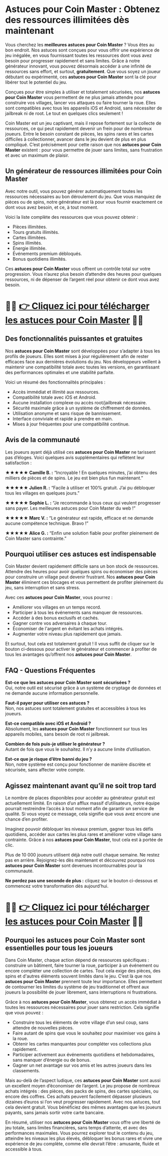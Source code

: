 <h1>Astuces pour Coin Master : Obtenez des ressources illimitées dès maintenant</h1>

<p>Vous cherchez les <strong>meilleures astuces pour Coin Master</strong> ? Vous êtes au bon endroit. Nos astuces sont conçues pour vous offrir une expérience de jeu inégalée, en vous fournissant toutes les ressources dont vous avez besoin pour progresser rapidement et sans limites. Grâce à notre générateur innovant, vous pouvez désormais accéder à une infinité de ressources sans effort, et surtout, <strong>gratuitement</strong>. Que vous soyez un joueur débutant ou expérimenté, ces <strong>astuces pour Coin Master</strong> sont la clé pour libérer tout le potentiel du jeu.</p>

<p>Conçues pour être simples à utiliser et totalement sécurisées, nos <strong>astuces pour Coin Master</strong> vous permettent de ne plus jamais attendre pour construire vos villages, lancer vos attaques ou faire tourner la roue. Elles sont compatibles avec tous les appareils iOS et Android, sans nécessiter de jailbreak ni de root. Le tout en quelques clics seulement !</p>

<p>Coin Master est un jeu captivant, mais il repose fortement sur la collecte de ressources, ce qui peut rapidement devenir un frein pour de nombreux joueurs. Entre le besoin constant de pièces, les spins rares et les cartes difficiles à collectionner, avancer dans le jeu devient de plus en plus compliqué. C’est précisément pour cette raison que nos <strong>astuces pour Coin Master</strong> existent : pour vous permettre de jouer sans limites, sans frustration et avec un maximum de plaisir.</p>

<h2>Un générateur de ressources illimitées pour Coin Master</h2>

<p>Avec notre outil, vous pouvez générer automatiquement toutes les ressources nécessaires au bon déroulement du jeu. Que vous manquiez de pièces ou de spins, notre générateur est là pour vous fournir exactement ce dont vous avez besoin, et ce, à tout moment.</p>

<p>Voici la liste complète des ressources que vous pouvez obtenir :</p>

<ul>
  <li>Pièces illimitées.</li>
  <li>Tours gratuits illimités.</li>
  <li>Cartes illimitées.</li>
  <li>Spins illimités.</li>
  <li>Énergie illimitée.</li>
  <li>Événements premium débloqués.</li>
  <li>Bonus quotidiens illimités.</li>
</ul>

<p>Ces <strong>astuces pour Coin Master</strong> vous offrent un contrôle total sur votre progression. Vous n’aurez plus besoin d’attendre des heures pour quelques ressources, ni de dépenser de l’argent réel pour obtenir ce dont vous avez besoin.</p>

# 🔴🔴 **[👉 Cliquez ici pour télécharger les astuces pour Coin Master](https://tinyurl.com/GameurDePoche)** 🔴🔴

<h2>Des fonctionnalités puissantes et gratuites</h2>

<p>Nos <strong>astuces pour Coin Master</strong> sont développées pour s’adapter à tous les profils de joueurs. Elles sont mises à jour régulièrement afin de rester efficaces face aux dernières évolutions du jeu. Nos développeurs veillent à maintenir une compatibilité totale avec toutes les versions, en garantissant des performances optimales et une stabilité parfaite.</p>

<p>Voici un résumé des fonctionnalités principales :</p>

<ul>
  <li>Accès immédiat et illimité aux ressources.</li>
  <li>Compatibilité totale avec iOS et Android.</li>
  <li>Aucune installation complexe ou accès root/jailbreak nécessaire.</li>
  <li>Sécurité maximale grâce à un système de chiffrement de données.</li>
  <li>Utilisation anonyme et sans risque de bannissement.</li>
  <li>Interface conviviale et rapide à prendre en main.</li>
  <li>Mises à jour fréquentes pour une compatibilité continue.</li>
</ul>

<h2>Avis de la communauté</h2>

<p>Les joueurs ayant déjà utilisé ces <strong>astuces pour Coin Master</strong> ne tarissent pas d’éloges. Voici quelques avis supplémentaires qui reflètent leur satisfaction :</p>

<p><strong>★★★★★ Camille B. :</strong> “Incroyable ! En quelques minutes, j’ai obtenu des milliers de pièces et de spins. Le jeu est bien plus fun maintenant.”</p>
<p><strong>★★★★★ Julien R. :</strong> “Facile à utiliser et 100% gratuit. J’ai pu débloquer tous les villages en quelques jours.”</p>
<p><strong>★★★★★ Sophie L. :</strong> “Je recommande à tous ceux qui veulent progresser sans payer. Les meilleures astuces pour Coin Master du web !”</p>
<p><strong>★★★★★ Marc V. :</strong> “Le générateur est rapide, efficace et ne demande aucune compétence technique. Bravo !”</p>
<p><strong>★★★★★ Alice G. :</strong> “Enfin une solution fiable pour profiter pleinement de Coin Master sans contrainte.”</p>

<h2>Pourquoi utiliser ces astuces est indispensable</h2>

<p>Coin Master devient rapidement difficile sans un bon stock de ressources. Attendre des heures pour avoir quelques spins ou économiser des pièces pour construire un village peut devenir frustrant. Nos <strong>astuces pour Coin Master</strong> éliminent ces blocages et vous permettent de profiter pleinement du jeu, sans interruption et sans stress.</p>

<p>Avec ces <strong>astuces pour Coin Master</strong>, vous pourrez :</p>

<ul>
  <li>Améliorer vos villages en un temps record.</li>
  <li>Participer à tous les événements sans manquer de ressources.</li>
  <li>Accéder à des bonus exclusifs et cachés.</li>
  <li>Gagner contre vos adversaires à chaque tour.</li>
  <li>Économiser de l'argent en évitant les achats intégrés.</li>
  <li>Augmenter votre niveau plus rapidement que jamais.</li>
</ul>

<p>Et surtout, tout cela est totalement gratuit ! Il vous suffit de cliquer sur le bouton ci-dessous pour activer le générateur et commencer à profiter de tous les avantages qu’offrent nos <strong>astuces pour Coin Master</strong>.</p>

<h2>FAQ - Questions Fréquentes</h2>

<p><strong>Est-ce que les astuces pour Coin Master sont sécurisées ?</strong><br>
Oui, notre outil est sécurisé grâce à un système de cryptage de données et ne demande aucune information personnelle.</p>

<p><strong>Faut-il payer pour utiliser ces astuces ?</strong><br>
Non, nos astuces sont totalement gratuites et accessibles à tous les joueurs.</p>

<p><strong>Est-ce compatible avec iOS et Android ?</strong><br>
Absolument, les <strong>astuces pour Coin Master</strong> fonctionnent sur tous les appareils mobiles, sans besoin de root ni jailbreak.</p>

<p><strong>Combien de fois puis-je utiliser le générateur ?</strong><br>
Autant de fois que vous le souhaitez. Il n’y a aucune limite d’utilisation.</p>

<p><strong>Est-ce que je risque d’être banni du jeu ?</strong><br>
Non, notre système est conçu pour fonctionner de manière discrète et sécurisée, sans affecter votre compte.</p>

<h2>Agissez maintenant avant qu’il ne soit trop tard</h2>

<p>Le nombre de places disponibles pour accéder au générateur gratuit est actuellement limité. En raison d’un afflux massif d’utilisateurs, notre équipe pourrait restreindre l’accès à tout moment afin de garantir un service de qualité. Si vous voyez ce message, cela signifie que vous avez encore une chance d’en profiter.</p>

<p>Imaginez pouvoir débloquer les niveaux premium, gagner tous les défis quotidiens, accéder aux cartes les plus rares et améliorer votre village sans contrainte. Grâce à nos <strong>astuces pour Coin Master</strong>, tout cela est à portée de clic.</p>

<p>Plus de 10 000 joueurs utilisent déjà notre outil chaque semaine. Ne restez pas en arrière. Rejoignez-les dès maintenant et découvrez pourquoi nos <strong>astuces pour Coin Master</strong> sont devenues incontournables pour la communauté.</p>

<p><strong>Ne perdez pas une seconde de plus :</strong> cliquez sur le bouton ci-dessous et commencez votre transformation dès aujourd’hui.</p>

# 🔴🔴 **[👉 Cliquez ici pour télécharger les astuces pour Coin Master](https://tinyurl.com/GameurDePoche)** 🔴🔴

<h2>Pourquoi les astuces pour Coin Master sont essentielles pour tous les joueurs</h2>

<p>Dans Coin Master, chaque action dépend de ressources spécifiques : construire un bâtiment, faire tourner la roue, participer à un événement ou encore compléter une collection de cartes. Tout cela exige des pièces, des spins et d'autres éléments souvent limités dans le jeu. C’est là que nos <strong>astuces pour Coin Master</strong> prennent toute leur importance. Elles permettent de contourner les limites du système de jeu traditionnel et offrent aux joueurs la possibilité de jouer librement, sans interruptions ni frustrations.</p>

<p>Grâce à nos <strong>astuces pour Coin Master</strong>, vous obtenez un accès immédiat à toutes les ressources nécessaires pour jouer sans restriction. Cela signifie que vous pouvez :</p>

<ul>
  <li>Construire tous les éléments de votre village d’un seul coup, sans attendre de nouvelles pièces.</li>
  <li>Faire autant de spins que vous le souhaitez pour maximiser vos gains à la roue.</li>
  <li>Obtenir les cartes manquantes pour compléter vos collections plus rapidement.</li>
  <li>Participer activement aux événements quotidiens et hebdomadaires, sans manquer d’énergie ou de bonus.</li>
  <li>Gagner un net avantage sur vos amis et les autres joueurs dans les classements.</li>
</ul>

<p>Mais au-delà de l’aspect ludique, ces <strong>astuces pour Coin Master</strong> sont aussi un excellent moyen d’économiser de l’argent. Le jeu propose de nombreux achats intégrés : des pièces, des packs de spins, des cartes spéciales, ou encore des coffres. Ces achats peuvent facilement dépasser plusieurs dizaines d’euros si l’on veut progresser rapidement. Avec nos astuces, tout cela devient gratuit. Vous bénéficiez des mêmes avantages que les joueurs payants, sans jamais sortir votre carte bancaire.</p>

<p>En résumé, utiliser nos <strong>astuces pour Coin Master</strong> vous offre une liberté de jeu totale, sans limites financières, sans temps d’attente, et avec des performances maximales. Vous pourrez explorer tout le contenu du jeu, atteindre les niveaux les plus élevés, débloquer les bonus rares et vivre une expérience de jeu complète, comme elle devrait l’être : amusante, fluide et accessible à tous.</p>
